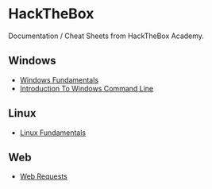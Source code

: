 # HackTheBox
Documentation / Cheat Sheets from HackTheBox Academy.

## Windows
- [Windows Fundamentals](https://github.com/404Future/HackTheBox/blob/main/Windows_Fundamentals_Module_Cheat_Sheet.pdf)
- [Introduction To Windows Command Line](https://github.com/404Future/HackTheBox/blob/main/Introduction_To_Windows_Command_Line_Module_Cheat_Sheet.pdf) 

## Linux
- [Linux Fundamentals](https://github.com/404Future/HackTheBox/blob/main/Linux_Fundamentals_Module_Cheat_Sheet.pdf)

## Web
- [Web Requests](https://github.com/404Future/HackTheBox/blob/main/Web_Requests_Module_Cheat_Sheet.pdf)
